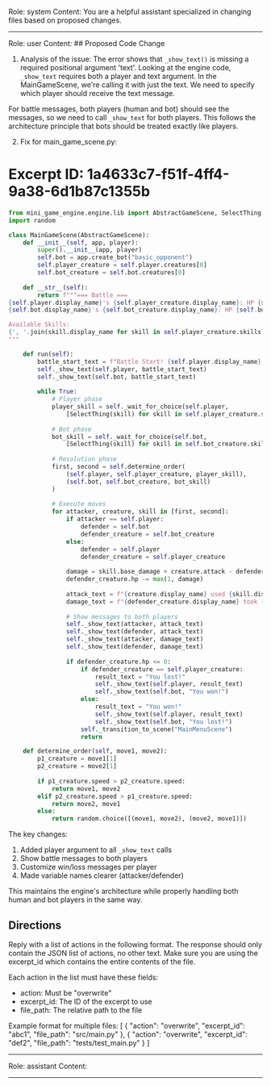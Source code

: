 Role: system
Content: You are a helpful assistant specialized in changing files based on proposed changes.
__________________
Role: user
Content: ## Proposed Code Change
1. Analysis of the issue:
The error shows that `_show_text()` is missing a required positional argument 'text'. Looking at the engine code, `_show_text` requires both a player and text argument. In the MainGameScene, we're calling it with just the text. We need to specify which player should receive the text message.

For battle messages, both players (human and bot) should see the messages, so we need to call `_show_text` for both players. This follows the architecture principle that bots should be treated exactly like players.

2. Fix for main_game_scene.py:

# Excerpt ID: 1a4633c7-f51f-4ff4-9a38-6d1b87c1355b
```python main_game/scenes/main_game_scene.py
from mini_game_engine.engine.lib import AbstractGameScene, SelectThing
import random

class MainGameScene(AbstractGameScene):
    def __init__(self, app, player):
        super().__init__(app, player)
        self.bot = app.create_bot("basic_opponent")
        self.player_creature = self.player.creatures[0]
        self.bot_creature = self.bot.creatures[0]
        
    def __str__(self):
        return f"""=== Battle ===
{self.player.display_name}'s {self.player_creature.display_name}: HP {self.player_creature.hp}/{self.player_creature.max_hp}
{self.bot.display_name}'s {self.bot_creature.display_name}: HP {self.bot_creature.hp}/{self.bot_creature.max_hp}

Available Skills:
{', '.join(skill.display_name for skill in self.player_creature.skills)}
"""

    def run(self):
        battle_start_text = f"Battle Start! {self.player.display_name} vs {self.bot.display_name}"
        self._show_text(self.player, battle_start_text)
        self._show_text(self.bot, battle_start_text)
        
        while True:
            # Player phase
            player_skill = self._wait_for_choice(self.player, 
                [SelectThing(skill) for skill in self.player_creature.skills]).thing
            
            # Bot phase
            bot_skill = self._wait_for_choice(self.bot,
                [SelectThing(skill) for skill in self.bot_creature.skills]).thing
            
            # Resolution phase
            first, second = self.determine_order(
                (self.player, self.player_creature, player_skill),
                (self.bot, self.bot_creature, bot_skill)
            )
            
            # Execute moves
            for attacker, creature, skill in [first, second]:
                if attacker == self.player:
                    defender = self.bot
                    defender_creature = self.bot_creature
                else:
                    defender = self.player
                    defender_creature = self.player_creature
                    
                damage = skill.base_damage + creature.attack - defender_creature.defense
                defender_creature.hp -= max(1, damage)
                
                attack_text = f"{creature.display_name} used {skill.display_name}!"
                damage_text = f"{defender_creature.display_name} took {damage} damage!"
                
                # Show messages to both players
                self._show_text(attacker, attack_text)
                self._show_text(defender, attack_text)
                self._show_text(attacker, damage_text)
                self._show_text(defender, damage_text)
                
                if defender_creature.hp <= 0:
                    if defender_creature == self.player_creature:
                        result_text = "You lost!"
                        self._show_text(self.player, result_text)
                        self._show_text(self.bot, "You won!")
                    else:
                        result_text = "You won!"
                        self._show_text(self.player, result_text)
                        self._show_text(self.bot, "You lost!")
                    self._transition_to_scene("MainMenuScene")
                    return

    def determine_order(self, move1, move2):
        p1_creature = move1[1]
        p2_creature = move2[1]
        
        if p1_creature.speed > p2_creature.speed:
            return move1, move2
        elif p2_creature.speed > p1_creature.speed:
            return move2, move1
        else:
            return random.choice([(move1, move2), (move2, move1)])
```

The key changes:
1. Added player argument to all `_show_text` calls
2. Show battle messages to both players
3. Customize win/loss messages per player
4. Made variable names clearer (attacker/defender)

This maintains the engine's architecture while properly handling both human and bot players in the same way.

## Directions
Reply with a list of actions in the following format. The response should only contain the JSON list of actions, no other text.
Make sure you are using the excerpt_id which contains the entire contents of the file.

Each action in the list must have these fields:
- action: Must be "overwrite"
- excerpt_id: The ID of the excerpt to use
- file_path: The relative path to the file

Example format for multiple files:
[
    {
        "action": "overwrite",
        "excerpt_id": "abc1",
        "file_path": "src/main.py"
    },
    {
        "action": "overwrite",
        "excerpt_id": "def2",
        "file_path": "tests/test_main.py"
    }
]
__________________
Role: assistant
Content: 
__________________
